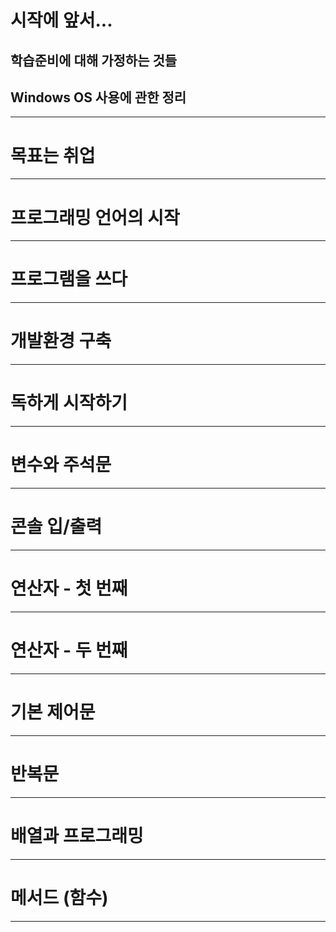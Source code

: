 # 시작에 앞서...
## 학습준비에 대해 가정하는 것들
## Windows OS 사용에 관한 정리

****
# 목표는 취업

****
# 프로그래밍 언어의 시작

****
# 프로그램을 쓰다

****
# 개발환경 구축

****
# 독하게 시작하기

****
# 변수와 주석문

****
# 콘솔 입/출력

****
# 연산자 - 첫 번째

****
# 연산자 - 두 번째

****
# 기본 제어문

****
# 반복문

****
# 배열과 프로그래밍

****
# 메서드 (함수)

****